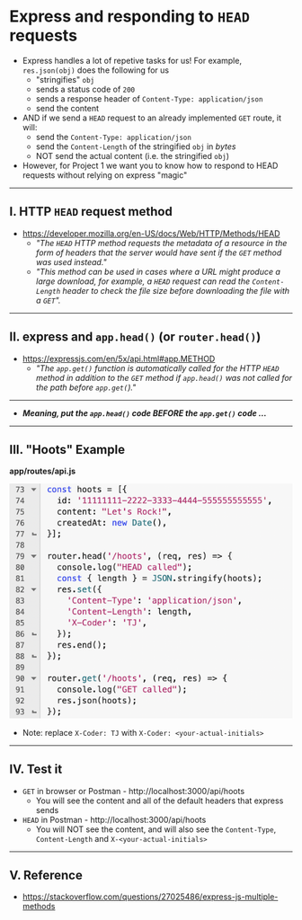 # Express and responding to `HEAD` requests

- Express handles a lot of repetive tasks for us! For example, `res.json(obj)` does the following for us
  - "stringifies" `obj`
  -  sends a status code of `200`
  -  sends a response header of `Content-Type: application/json`
  -  send the content
- AND if we send a `HEAD` request to an already implemented `GET` route, it will:
  - send the `Content-Type: application/json`
  - send the `Content-Length` of the stringified `obj` in *bytes*
  - NOT send the actual content (i.e. the stringified `obj`)
- However, for Project 1 we want you to know how to respond to HEAD requests without relying on express "magic"

---

## I. HTTP `HEAD` request method
- https://developer.mozilla.org/en-US/docs/Web/HTTP/Methods/HEAD
  - *"The `HEAD` HTTP method requests the metadata of a resource in the form of headers that the server would have sent if the `GET` method was used instead."*
  - *"This method can be used in cases where a URL might produce a large download, for example, a `HEAD` request can read the `Content-Length` header to check the file size before downloading the file with a `GET`".*

---

## II. express and `app.head()` (or `router.head()`)
- https://expressjs.com/en/5x/api.html#app.METHOD
  - *"The `app.get()` function is automatically called for the HTTP `HEAD` method in addition to the `GET` method if `app.head()` was not called for the path before `app.get(`)."*

---

- ***Meaning, put the `app.head()` code BEFORE the `app.get()` code ...***

---

## III. "Hoots" Example

**app/routes/api.js**

![screenshot](_images/p1-1.png)

- Note: replace `X-Coder: TJ` with `X-Coder: <your-actual-initials>`

---

## IV. Test it
- `GET` in browser or Postman - http://localhost:3000/api/hoots
  - You will see the content and all of the default headers that express sends
- `HEAD` in Postman - http://localhost:3000/api/hoots
  - You will NOT see the content, and will also see the `Content-Type`, `Content-Length` and `X-<your-actual-initials>`


---

## V. Reference
- https://stackoverflow.com/questions/27025486/express-js-multiple-methods
